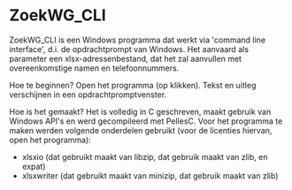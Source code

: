 # ZoekWG_CLI

ZoekWG_CLI is een Windows programma dat werkt via 'command line interface', d.i. de opdrachtprompt van Windows.
Het aanvaard als parameter een xlsx-adressenbestand, dat het zal aanvullen met overeenkomstige namen en telefoonnummers.

Hoe te beginnen?
Open het programma (op klikken). Tekst en uitleg verschijnen in een opdrachtpromptvenster.

Hoe is het gemaakt?
Het is volledig in C geschreven, maakt gebruik van Windows API's en werd gecompileerd met PellesC.
Voor het programma te maken werden volgende onderdelen gebruikt (voor de licenties hiervan, open het programma):
* xlsxio (dat gebruikt maakt van libzip, dat gebruik maakt van zlib, en expat)
* xlsxwriter (dat gebruikt maakt van minizip, dat gebruik maakt van zlib)
